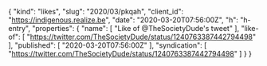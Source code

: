 {
  "kind": "likes",
  "slug": "2020/03/pkqah",
  "client_id": "https://indigenous.realize.be",
  "date": "2020-03-20T07:56:00Z",
  "h": "h-entry",
  "properties": {
    "name": [
      "Like of @TheSocietyDude's tweet"
    ],
    "like-of": [
      "https://twitter.com/TheSocietyDude/status/1240763387442794498"
    ],
    "published": [
      "2020-03-20T07:56:00Z"
    ],
    "syndication": [
      "https://twitter.com/TheSocietyDude/status/1240763387442794498"
    ]
  }
}
